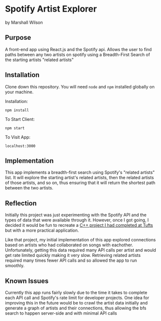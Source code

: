 # Spotify Artist Explorer
by Marshall Wilson

## Purpose
A front-end app using React.js and the Spotify api. Allows the user to find paths
between any two artists on spotify using a Breadth-First Search of the starting artists
"related artists" 

## Installation
Clone down this repository. You will need `node` and `npm` installed globally on your machine.  

Installation:

`npm install`  

To Start Client:

`npm start`  

To Visit App:

`localhost:3000`  

## Implementation
This app implements a breadth-first search using Spotify's "related artists" list. It will explore the starting artist's related artists, then the related artists of those artists, and so on, thus ensuring that it will return the shortest path between the two artists. 

## Reflection
Initially this project was just experimenting with the Spotify API and the types of data that were available through it. However, once I got going, I decided it would be fun to recreate a [C++ project I had completed at Tufts](https://github.com/Marshall-Wilson/collaboration-explorer) but with a more practical application. 

Like that project, my initial implementation of this app explored connections based on artists who had collaborated on songs with eachother. Unfortunately, getting this data required many API calls per artist and would get rate limited quickly making it very slow. Retrieving related artists required many times fewer API calls and so allowed the app to run smoothly. 

## Known Issues
Currently this app runs fairly slowly due to the time it takes to complete each API call and Spotify's rate limit for developer projects. One idea for improving this in the future would be to crawl the artist data initially and generate a graph of artists and their connections, thus allowing the bfs search to happen server-side and with minimal API calls 